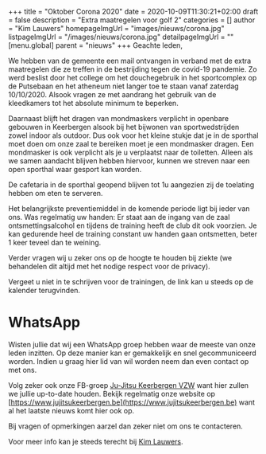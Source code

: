 +++
title = "Oktober Corona 2020"
date = 2020-10-09T11:30:21+02:00
draft = false
description = "Extra maatregelen voor golf 2"
categories = []
author = "Kim Lauwers"
homepageImgUrl = "images/nieuws/corona.jpg"
listpageImgUrl = "/images/nieuws/corona.jpg"
detailpageImgUrl = ""
[menu.global]
    parent = "nieuws"
+++
Geachte leden,

We hebben van de gemeente een mail ontvangen in verband met de extra maatregelen die ze treffen in de bestrijding tegen de covid-19 pandemie.
Zo werd beslist door het college om het douchegebruik in het sportcomplex op de Putsebaan en het atheneum niet langer toe te staan vanaf zaterdag 10/10/2020.
Alsook vragen ze met aandrang het gebruik van de kleedkamers tot het absolute minimum te beperken.
 
Daarnaast blijft het dragen van mondmaskers verplicht in openbare gebouwen in Keerbergen alsook bij het bijwonen van sportwedstrijden zowel indoor als outdoor.
Dus ook voor het kleine stukje dat je in de sporthal moet doen om onze zaal te bereiken moet je een mondmasker dragen.
Een mondmasker is ook verplicht als je u verplaatst naar de toiletten.
Alleen als we samen aandacht blijven hebben hiervoor, kunnen we streven naar een open sporthal waar gesport kan worden. 

De cafetaria in de sporthal geopend blijven tot 1u aangezien zij de toelating hebben om eten te serveren.

Het belangrijkste preventiemiddel in de komende periode ligt bij ieder van ons. 
Was regelmatig uw handen: Er staat aan de ingang van de zaal ontsmettingsalcohol en tijdens de training heeft de club dit ook voorzien.
Je kan gedurende heel de training constant uw handen gaan ontsmetten, beter 1 keer teveel dan te weining.

Verder vragen wij u zeker ons op de hoogte te houden bij ziekte (we behandelen dit altijd met het nodige respect voor de privacy).

Vergeet u niet in te schrijven voor de trainingen, de link kan u steeds op de kalender terugvinden.

# WhatsApp
Wisten jullie dat wij een WhatsApp groep hebben waar de meeste van onze leden inzitten.
Op deze manier kan er gemakkelijk en snel gecommuniceerd worden.
Indien u graag hier lid van wil worden neem dan even contact op met ons.


Volg zeker ook onze FB-groep [Ju-Jitsu Keerbergen VZW](https://www.facebook.com/groups/357231384348318/) want hier zullen we jullie up-to-date houden. Bekijk regelmatig onze website op [https://www.jujitsukeerbergen.be](https://www.jujitsukeerbergen.be) want al het laatste nieuws komt hier ook op.

Bij vragen of opmerkingen aarzel dan zeker niet om ons te contacteren.

Voor meer info kan je steeds terecht bij [Kim Lauwers](https://www.jujitsukeerbergen.be/trainers/#Kim_Lauwers).